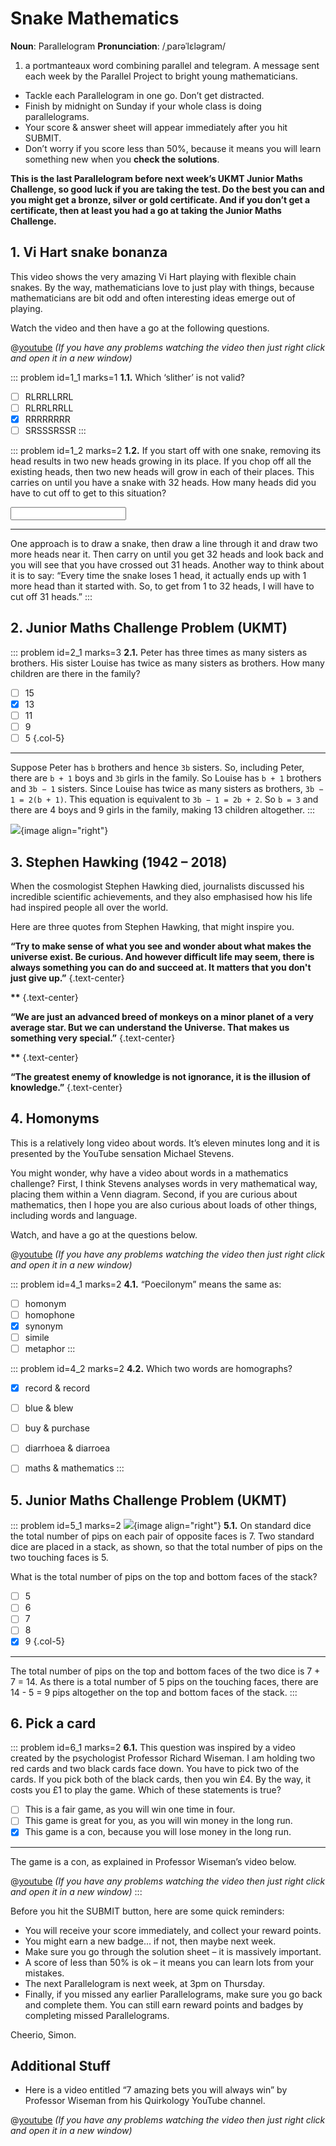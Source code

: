 # Snake Mathematics

<div class="dictionary">

__Noun__: Parallelogram
__Pronunciation__: /ˌparəˈlɛləɡram/

1. a portmanteaux word combining parallel and telegram. A message sent each
week by the Parallel Project to bright young mathematicians.

</div>

*	Tackle each Parallelogram in one go. Don’t get distracted.
*	Finish by midnight on Sunday if your whole class is doing parallelograms.
*	Your score & answer sheet will appear immediately after you hit SUBMIT.
*	Don’t worry if you score less than 50%, because it means you will learn something new when you __check the solutions__.

__This is the last Parallelogram before next week’s UKMT Junior Maths Challenge, so good luck if you are taking the test. Do the best you can and you might get a bronze, silver or gold certificate. And if you don’t get a certificate, then at least you had a go at taking the Junior Maths Challenge.__


## 1.	Vi Hart snake bonanza

This video shows the very amazing Vi Hart playing with flexible chain snakes. By the way, mathematicians love to just play with things, because mathematicians are bit odd and often interesting ideas emerge out of playing.

Watch the video and then have a go at the following questions.

@[youtube](Gx5D09s5X6U?rel=0) _(If you have any problems watching the video then just right click and open it in a new window)_

::: problem id=1_1 marks=1
__1.1.__ Which ‘slither’ is not valid?

* [ ] RLRRLLRRL
* [ ] RLRRLRRLL
* [x] RRRRRRRR
* [ ] SRSSSRSSR
:::

::: problem id=1_2 marks=2
__1.2.__ If you start off with one snake, removing its head results in two new heads growing in its place. If you chop off all the existing heads, then two new heads will grow in each of their places. This carries on until you have a snake with 32 heads. How many heads did you have to cut off to get to this situation?

<input solution="31"/>

---

One approach is to draw a snake, then draw a line through it and draw two more heads near it. Then carry on until you get 32 heads and look back and you will see that you have crossed out 31 heads. Another way to think about it is to say: “Every time the snake loses 1 head, it actually ends up with 1 more head than it started with. So, to get from 1 to 32 heads, I will have to cut off 31 heads.”
:::


## 2. Junior Maths Challenge Problem (UKMT)
<!--- (2013) --->

::: problem id=2_1 marks=3
__2.1.__ Peter has three times as many sisters as brothers. His sister Louise has twice as many sisters as brothers. How many children are there in the family?

* [ ] 15
* [x] 13
* [ ] 11
* [ ] 9
* [ ] 5
{.col-5}

---

Suppose Peter has `b` brothers and hence `3b` sisters. So, including Peter, there are `b + 1` boys and `3b` girls in the family. So Louise has `b + 1` brothers and `3b − 1` sisters. Since Louise has twice as many sisters as brothers, `3b − 1 = 2(b + 1)`. This equation is equivalent to `3b − 1 = 2b + 2`. So `b = 3` and there are 4 boys and 9 girls in the family, making 13 children altogether.
:::

![](/resources/8-26-snake-mathematics/3-stephen-hawking.jpg){image align="right"}  

## 3. Stephen Hawking (1942 – 2018)

When the cosmologist Stephen Hawking died, journalists discussed his incredible scientific achievements, and they also emphasised how his life had inspired people all over the world.  

Here are three quotes from Stephen Hawking, that might inspire you.  

__“Try to make sense of what you see and wonder about what makes the universe exist. Be curious. And however difficult life may seem, there is always something you can do and succeed at. It matters that you don't just give up.”__
{.text-center}  

__**__
{.text-center}  

__“We are just an advanced breed of monkeys on a minor planet of a very average star. But we can understand the Universe. That makes us something very special.”__
{.text-center}  

__**__
{.text-center}  

__“The greatest enemy of knowledge is not ignorance, it is the illusion of knowledge.”__
{.text-center}  


## 4. Homonyms

This is a relatively long video about words. It’s eleven minutes long and it is presented by the YouTube sensation Michael Stevens.

You might wonder, why have a video about words in a mathematics challenge? First, I think Stevens analyses words in very mathematical way, placing them within a Venn diagram. Second, if you are curious about mathematics, then I hope you are also curious about loads of other things, including words and language.

Watch, and have a go at the questions below.

@[youtube](gTKeB8BnzPY?rel=0) _(If you have any problems watching the video then just right click and open it in a new window)_


::: problem id=4_1 marks=2
__4.1.__ “Poecilonym” means the same as:

* [ ] homonym
* [ ] homophone
* [x] synonym
* [ ] simile
* [ ] metaphor
:::

::: problem id=4_2 marks=2
__4.2.__ Which two words are homographs?

* [x] record & record
* [ ] blue & blew
* [ ] buy & purchase
* [ ] diarrhoea & diarroea
* [ ] maths & mathematics
:::


## 5. Junior Maths Challenge Problem (UKMT)
<!--- (2013) --->

::: problem id=5_1 marks=2
![](/resources/8-26-snake-mathematics/5-dice-question.jpg){image align="right"}
__5.1.__ On standard dice the total number of pips on each pair of opposite faces is 7. Two standard dice are placed in a stack, as shown, so that the total number of pips on the two touching faces is 5.

What is the total number of pips on the top and bottom faces of the stack?

* [ ] 5
* [ ] 6
* [ ] 7
* [ ] 8
* [x] 9
{.col-5}

---

The total number of pips on the top and bottom faces of the two dice is 7 + 7 = 14. As there is a total number of 5 pips on the touching faces, there are 14 - 5 = 9 pips altogether on the top and bottom faces of the stack.
:::


## 6. Pick a card

::: problem id=6_1 marks=2
__6.1.__ This question was inspired by a video created by the psychologist Professor Richard Wiseman. I am holding two red cards and two black cards face down. You have to pick two of the cards. If you pick both of the black cards, then you win £4. By the way, it costs you £1 to play the game. Which of these statements is true?

* [ ] This is a fair game, as you will win one time in four.
* [ ] This game is great for you, as you will win money in the long run.
* [x] This game is a con, because you will lose money in the long run.

---

The game is a con, as explained in Professor Wiseman’s video below.

@[youtube](JphgHrRRyZ8?rel=0) _(If you have any problems watching the video then just right click and open it in a new window)_
:::



Before you hit the SUBMIT button, here are some quick reminders:

*	You will receive your score immediately, and collect your reward points.
*	You might earn a new badge... if not, then maybe next week.
*	Make sure you go through the solution sheet – it is massively important.
*	A score of less than 50% is ok – it means you can learn lots from your mistakes.
*	The next Parallelogram is next week, at 3pm on Thursday.
*	Finally, if you missed any earlier Parallelograms, make sure you go back and complete them. You can still earn reward points and badges by completing missed Parallelograms.

Cheerio,
Simon.



## Additional Stuff

* Here is a video entitled “7 amazing bets you will always win” by Professor Wiseman from his Quirkology YouTube channel.

@[youtube](jZRwc5q1ybQ?rel=0) _(If you have any problems watching the video then just right click and open it in a new window)_
